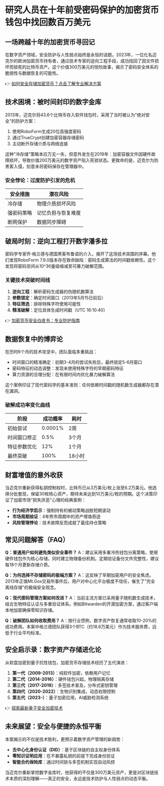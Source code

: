 # 研究人员在十年前受密码保护的加密货币钱包中找回数百万美元

## 一场跨越十年的加密货币寻回记
在数字资产领域，安全防护与人性弱点始终是永恒的话题。2023年，一位化名迈克尔的欧洲加密货币持有者，通过技术专家的逆向工程手段，成功找回了因文件损坏而锁死的比特币资产。这个价值300万美元的惊险故事，揭示了密码安全体系的脆弱性与数据恢复的可能性。

👉 [如何安全存储加密货币？点击了解专业解决方案](https://bit.ly/okx_welcome)

## 技术困境：被时间封印的数字金库
2013年，迈克尔将43.6个比特币存入软件钱包时，采用了当时被认为"绝对安全"的防护方案：
1. 使用RoboForm生成20位高强度密码
2. 通过TrueCrypt创建加密容器存储密码
3. 主动断开存储介质与网络连接

这种"冷存储"策略本应万无一失，但意外发生在2019年：加密容器文件因硬件故障损坏，导致价值200万美元的数字资产陷入死锁状态。更致命的是，迈克尔为防黑客入侵，刻意未将密码保存在管理器中。

### 安全悖论：过度防护引发的危机
| 安全措施          | 潜在风险                |
|-------------------|-------------------------|
| 冷存储            | 物理介质损坏风险        |
| 强密码策略        | 记忆负担与恢复难度      |
| 断网保护          | 数据同步障碍            |

## 破局时刻：逆向工程打开数字潘多拉
密码学专家乔·格兰德与德国黑客布鲁诺的介入，揭开了这场技术突围的序幕。他们发现RoboForm 7.9.0版本存在致命缺陷：密码生成算法的时间戳依赖性。这个发现将密码空间从10^36量级缩减至可暴力破解范围。

### 关键技术突破时间线
1. **逆向工程**：解析密码生成器的伪随机数算法
2. **参数锁定**：确定时间窗口（2013年5月15日前后）
3. **特征筛选**：排除特殊字符使用可能性
4. **精准破解**：定位具体生成时间戳（UTC 16:10:40）

👉 [加密货币安全白皮书：专业防护指南](https://bit.ly/okx_welcome)

## 数据恢复中的博弈论
在历时6个月的技术攻坚中，团队面临多重挑战：
- 时间窗口的精准确定：初期3-4月的尝试失败后，最终锁定5-6月窗口
- 密码特征的动态调整：发现未使用特殊字符的早期密码特征
- 算力资源的合理分配：在有限时间内优化暴力破解算法

这个案例印证了现代密码学的基本准则：任何依赖时间戳的随机数生成器都存在潜在漏洞。

### 破解成功率变化曲线
| 阶段               | 成功概率 | 耗时     |
|--------------------|----------|----------|
| 初始尝试           | 0.0001%  | 2周      |
| 时间窗口修正       | 0.5%     | 3个月    |
| 特征参数优化       | 12%      | 1个月    |
| 最终突破           | 100%     | 18小时   |

## 财富增值的意外收获
当迈克尔重新获得私钥控制权时，比特币已从3万美元/枚上涨至6.2万美元。他选择分批套现，保留30枚核心资产，期待未来达到10万美元/枚的预期。这个决策印证了加密市场"损失厌恶"心理的经典案例：
- **行为经济学启示**：强制持有的被动策略战胜短期波动
- **市场周期验证**：4年熊市周期中的资产增值奇迹
- **风险管理悖论**：技术故障反而成就了最佳持仓策略

## 常见问题解答（FAQ）

**Q：普通用户如何避免类似安全事件？**
A：建议采用多重冷热钱包分离策略，使用硬件钱包作为核心存储，同时建立物理备份机制。定期验证备份文件完整性，建议每18个月更新存储介质。

**Q：为何选择不存储密码的极端方案？**
A：这反映了早期加密用户的安全焦虑。2013年正值Mt.Gox交易所事件后，用户对中心化平台极度不信任，催生了"完全离线存储"的极端安全观念。

**Q：现代密码管理方案如何改进？**
A：当前主流方案已采用量子随机数生成技术，结合生物特征认证与多重验证体系。例如Bitwarden的开源加密方案，通过客户端本地加密确保零知识存储。

**Q：破解团队如何收取费用？**
A：按行业惯例，数字资产恢复通常收取10-20%的成功费用。本案中格兰德团队获得3个BTC（约18.6万美元）作为技术服务费，远低于行业平均标准。

## 安全启示录：数字资产存储进化论
从软盘加密到量子抗性钱包，加密货币存储技术经历了五代演进：
1. **第一代（2009-2013）**：纯软件加密，依赖用户记忆
2. **第二代（2014-2016）**：硬件钱包兴起，物理隔离存储
3. **第三代（2017-2019）**：多签技术普及，分布式密钥管理
4. **第四代（2020-2022）**：生物识别集成，动态权限控制
5. **第五代（2023-）**：量子加密应用，AI威胁检测系统

👉 [探索最新量子安全加密技术](https://bit.ly/okx_welcome)

## 未来展望：安全与便捷的永恒平衡
本案揭示的不仅是技术胜利，更预示着数字资产管理的新趋势：
- **去中心化身份认证（DID）**：基于区块链的自主权身份体系
- **零知识证明应用**：在不暴露私钥的前提下完成身份验证
- **智能合约保险库**：通过时间锁与多签机制实现自动风控

当迈克尔重新掌控数字金库时，他获得的不仅是300万美元资产，更是对区块链技术本质的深刻理解——真正的安全，永远是技术防护与人性弱点的动态平衡。